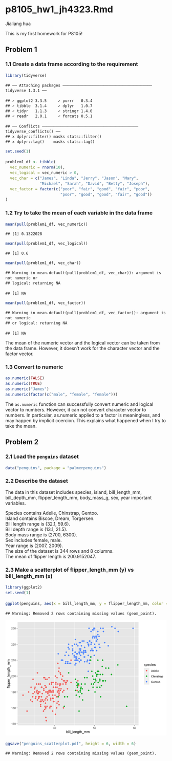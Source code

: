 p8105\_hw1\_jh4323.Rmd
================
Jialiang hua

This is my first homework for P8105!

## Problem 1

### 1.1 Create a data frame according to the requirement

``` r
library(tidyverse)
```

    ## ── Attaching packages ─────────────────────────────────────── tidyverse 1.3.1 ──

    ## ✓ ggplot2 3.3.5     ✓ purrr   0.3.4
    ## ✓ tibble  3.1.4     ✓ dplyr   1.0.7
    ## ✓ tidyr   1.1.3     ✓ stringr 1.4.0
    ## ✓ readr   2.0.1     ✓ forcats 0.5.1

    ## ── Conflicts ────────────────────────────────────────── tidyverse_conflicts() ──
    ## x dplyr::filter() masks stats::filter()
    ## x dplyr::lag()    masks stats::lag()

``` r
set.seed(1)

problem1_df <- tibble(
  vec_numeric = rnorm(10),
  vec_logical = vec_numeric > 0,
  vec_char = c("James", "Linda", "Jerry", "Jason", "Mary", 
               "Michael", "Sarah", "David", "Betty", "Joseph"),
  vec_factor = factor(c("poor", "fair", "good", "fair", "poor", 
                        "poor", "good", "good", "fair", "good"))
)
```

### 1.2 Try to take the mean of each variable in the data frame

``` r
mean(pull(problem1_df, vec_numeric))
```

    ## [1] 0.1322028

``` r
mean(pull(problem1_df, vec_logical))
```

    ## [1] 0.6

``` r
mean(pull(problem1_df, vec_char))
```

    ## Warning in mean.default(pull(problem1_df, vec_char)): argument is not numeric or
    ## logical: returning NA

    ## [1] NA

``` r
mean(pull(problem1_df, vec_factor))
```

    ## Warning in mean.default(pull(problem1_df, vec_factor)): argument is not numeric
    ## or logical: returning NA

    ## [1] NA

The mean of the numeric vector and the logical vector can be taken from
the data frame. However, it doesn’t work for the character vector and
the factor vector.

### 1.3 Convert to numeric

``` r
as.numeric(FALSE)
as.numeric(TRUE)
as.numeric("James")
as.numeric(factor(c("male", "female", "female")))
```

The `as.numeric` function can successfully convert numeric and logical
vector to numbers. However, it can not convert character vector to
numbers. In particular, as.numeric applied to a factor is meaningless,
and may happen by implicit coercion. This explains what happened when I
try to take the mean.

## Problem 2

### 2.1 Load the `penguins` dataset

``` r
data("penguins", package = "palmerpenguins")
```

### 2.2 Describe the dataset

The data in this dataset includes species, island, bill\_length\_mm,
bill\_depth\_mm, flipper\_length\_mm, body\_mass\_g, sex, year important
variables.

Species contains Adelie, Chinstrap, Gentoo.  
Island contains Biscoe, Dream, Torgersen.  
Bill length range is (32.1, 59.6).  
Bill depth range is (13.1, 21.5).  
Body mass range is (2700, 6300).  
Sex includes female, male.  
Year range is (2007, 2009).  
The size of the dataset is 344 rows and 8 columns.  
The mean of flipper length is 200.9152047.

### 2.3 Make a scatterplot of flipper\_length\_mm (y) vs bill\_length\_mm (x)

``` r
library(ggplot2)
set.seed(1)

ggplot(penguins, aes(x = bill_length_mm, y = flipper_length_mm, color = species)) + geom_point()
```

    ## Warning: Removed 2 rows containing missing values (geom_point).

![](p8105_hw1_jh4323_files/figure-gfm/scatter_plot-1.png)<!-- -->

``` r
ggsave("penguins_scatterplot.pdf", height = 6, width = 6)
```

    ## Warning: Removed 2 rows containing missing values (geom_point).
